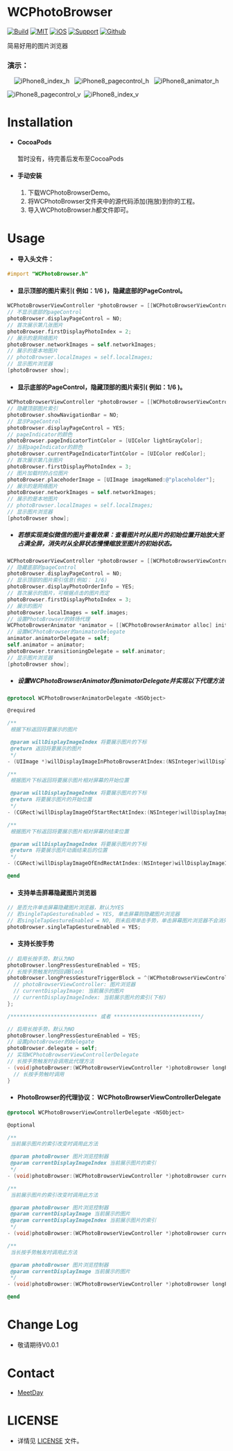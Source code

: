 # WCPhotoBrowser

[![Build](https://img.shields.io/badge/build-passing-green.svg)]() [![MIT](https://img.shields.io/badge/License-MIT-blue.svg)]() [![iOS](https://img.shields.io/badge/platform-iOS-lightgrey.svg)]() [![Support](https://img.shields.io/badge/support-iOS%208%2B-blue.svg)]() [![Github](https://img.shields.io/badge/github-MeetDay-yellowgreen.svg)]()

简易好用的图片浏览器

### 演示：

<div align=center>

![iPhone8_index_h](https://github.com/MeetDay/WCPhotoBrowser/blob/master/Assets/iPhone8_index_v.gif)   ![iPhone8_pagecontrol_h](https://github.com/MeetDay/WCPhotoBrowser/blob/master/Assets/iPhone8_pagecontrol_v.gif)   ![iPhone8_animator_h](https://github.com/MeetDay/WCPhotoBrowser/blob/master/Assets/iPhone8_animator_v.gif)

</div>

![iPhone8_pagecontrol_v](https://github.com/MeetDay/WCPhotoBrowser/blob/master/Assets/iPhone8_pagecontrol_h.gif)  ![iPhone8_index_v](https://github.com/MeetDay/WCPhotoBrowser/blob/master/Assets/iPhone8_index_h.gif)

# Installation

- #### CocoaPods
  
  ​暂时没有，待完善后发布至CocoaPods


- #### 手动安装
  
  1. 下载WCPhotoBrowserDemo。
  2. 将WCPhotoBrowser文件夹中的源代码添加(拖放)到你的工程。
  3. 导入WCPhotoBrowser.h都文件即可。

# Usage

- #### 导入头文件：

``` objective-c
#import "WCPhotoBrowser.h"
```

- #### 显示顶部的图片索引( 例如：1/6 )，隐藏底部的PageControl。

``` objective-c
WCPhotoBrowserViewController *photoBrowser = [[WCPhotoBrowserViewController alloc] init];
// 不显示底部的pageControl
photoBrowser.displayPageControl = NO;
// 首次展示第几张图片
photoBrowser.firstDisplayPhotoIndex = 2;
// 展示的是网络图片
photoBrowser.networkImages = self.networkImages;
// 展示的是本地图片
// photoBrowser.localImages = self.localImages;
// 显示图片浏览器
[photoBrowser show];
```

- #### 显示底部的PageControl，隐藏顶部的图片索引( 例如：1/6 )。

``` objective-c
WCPhotoBrowserViewController *photoBrowser = [[WCPhotoBrowserViewController alloc] init];
// 隐藏顶部图片索引
photoBrowser.showNavigationBar = NO;
// 显示PageControl
photoBrowser.displayPageControl = YES;
// pageIndicator的颜色
photoBrowser.pageIndicatorTintColor = [UIColor lightGrayColor];
// 当前pageIndicator的颜色
photoBrowser.currentPageIndicatorTintColor = [UIColor redColor];
// 首次展示第几张图片
photoBrowser.firstDisplayPhotoIndex = 3;
// 图片加载时的占位图片
photoBrowser.placehoderImage = [UIImage imageNamed:@"placeholder"];
// 展示的是网络图片
photoBrowser.networkImages = self.networkImages;
// 展示的是本地图片
// photoBrowser.localImages = self.localImages;
// 显示图片浏览器
[photoBrowser show];
```

- ##### 若想实现类似微信的图片查看效果：查看图片时从图片的初始位置开始放大至占满全屏，消失时从全屏状态慢慢缩放至图片的初始状态。

``` objective-c
WCPhotoBrowserViewController *photoBrowser = [[WCPhotoBrowserViewController alloc] init];
// 隐藏底部的pageControl
photoBrowser.displayPageControl = NO;
// 显示顶部的图片索引信息(例如： 1/6)
photoBrowser.displayPhotoOrderInfo = YES;
// 首次展示的图片，可根据点击的图片而定
photoBrowser.firstDisplayPhotoIndex = 3;
// 展示的图片
photoBrowser.localImages = self.images;
// 设置PhotoBrowser的转场代理
WCPhotoBrowserAnimator *animator = [[WCPhotoBrowserAnimator alloc] init];
// 设置WCPhotoBrowser的animatorDelegate
animator.animatorDelegate = self;
self.animator = animator;
photoBrowser.transitioningDelegate = self.animator;
// 显示图片浏览器
[photoBrowser show];
```

- ##### 设置WCPhotoBrowserAnimator的animatorDelegate并实现以下代理方法

``` objective-c
@protocol WCPhotoBrowserAnimatorDelegate <NSObject>

@required

/**
 根据下标返回将要展示的图片

 @param willDisplayImageIndex 将要展示图片的下标
 @return 返回将要展示的图片
 */
- (UIImage *)willDisplayImageInPhotoBrowserAtIndex:(NSInteger)willDisplayImageIndex;

/**
 根据图片下标返回将要展示图片相对屏幕的开始位置

 @param willDisplayImageIndex 将要展示图片的下标
 @return 将要展示图片的开始位置
 */
- (CGRect)willDisplayImageOfStartRectAtIndex:(NSInteger)willDisplayImageIndex;

/**
 根据图片下标返回将要展示图片相对屏幕的结束位置

 @param willDisplayImageIndex 将要展示图片的下标
 @return 将要展示图片动画结束后的位置
 */
- (CGRect)willDisplayImageOfEndRectAtIndex:(NSInteger)willDisplayImageIndex;

@end
```

- #### 支持单击屏幕隐藏图片浏览器

``` objective-c
// 是否允许单击屏幕隐藏图片浏览器，默认为YES
// 若singleTapGestureEnabled = YES, 单击屏幕则隐藏图片浏览器
// 若singleTapGestureEnabled = NO, 则未启用单击手势，单击屏幕图片浏览器不会消失
photoBrowser.singleTapGestureEnabled = YES;
```

- #### 支持长按手势

``` objective-c
// 启用长按手势，默认为NO
photoBrowser.longPressGestureEnabled = YES;
// 长按手势触发时的回调Block
photoBrowser.longPressGestureTriggerBlock = ^(WCPhotoBrowserViewController *photoBrowserViewController, UIImage *currentDisplayImage, NSInteger currentDisplayImageIndex) {
  // photoBrowserViewController: 图片浏览器
  // currentDisplayImage: 当前展示的图片
  // currentDisplayImageIndex: 当前展示图片的索引(下标)
};

/**************************** 或者 ****************************/

// 启用长按手势，默认为NO
photoBrowser.longPressGestureEnabled = YES;
// 设置photoBrowser的delegate
photoBrowser.delegate = self;
// 实现WCPhotoBrowserViewControllerDelegate
// 长按手势触发时会调用此代理方法
- (void)photoBrowser:(WCPhotoBrowserViewController *)photoBrowser longPressGestureTriggerAtCurrentDisplayImage:(UIImage *)currentDisplayImage {
  // 长按手势触时调用
}
```

- #### PhotoBrowser的代理协议： WCPhotoBrowserViewControllerDelegate

``` objective-c
@protocol WCPhotoBrowserViewControllerDelegate <NSObject>

@optional

/**
 当前展示图片的索引改变时调用此方法

 @param photoBrowser 图片浏览控制器
 @param currentDisplayImageIndex 当前展示图片的索引
 */
- (void)photoBrowser:(WCPhotoBrowserViewController *)photoBrowser currentDisplayImageIndex:(NSInteger)currentDisplayImageIndex;

/**
 当前展示图片的索引改变时调用此方法

 @param photoBrowser 图片浏览控制器
 @param currentDisplayImage 当前展示的图片
 @param currentDisplayImageIndex 当前展示图片的索引
 */
- (void)photoBrowser:(WCPhotoBrowserViewController *)photoBrowser currentDisplayImage:(UIImage *)currentDisplayImage currentDisplayImageIndex:(NSInteger)currentDisplayImageIndex;

/**
 当长按手势触发时调用此方法

 @param photoBrowser 图片浏览控制器
 @param currentDisplayImage 当前展示的图片
 */
- (void)photoBrowser:(WCPhotoBrowserViewController *)photoBrowser longPressGestureTriggerAtCurrentDisplayImage:(UIImage *)currentDisplayImage;

@end
```



# Change Log

- 敬请期待V0.0.1

# Contact

- [MeetDay](https://github.com/MeetDay)

# LICENSE

- 详情见 [LICENSE](https://github.com/MeetDay/WCPhotoBrowser/blob/master/LICENSE) 文件。